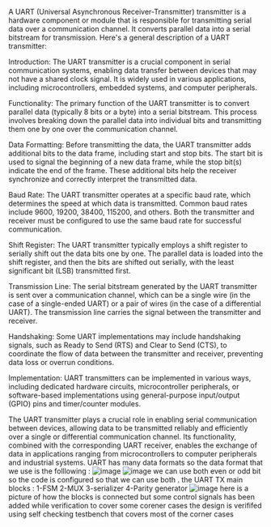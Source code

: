 A UART (Universal Asynchronous Receiver-Transmitter) transmitter is a hardware component or module that is responsible for transmitting serial data over a communication channel. It converts parallel data into a serial bitstream for transmission. Here's a general description of a UART transmitter:

Introduction: The UART transmitter is a crucial component in serial communication systems, enabling data transfer between devices that may not have a shared clock signal. It is widely used in various applications, including microcontrollers, embedded systems, and computer peripherals.

Functionality: The primary function of the UART transmitter is to convert parallel data (typically 8 bits or a byte) into a serial bitstream. This process involves breaking down the parallel data into individual bits and transmitting them one by one over the communication channel.

Data Formatting: Before transmitting the data, the UART transmitter adds additional bits to the data frame, including start and stop bits. The start bit is used to signal the beginning of a new data frame, while the stop bit(s) indicate the end of the frame. These additional bits help the receiver synchronize and correctly interpret the transmitted data.

Baud Rate: The UART transmitter operates at a specific baud rate, which determines the speed at which data is transmitted. Common baud rates include 9600, 19200, 38400, 115200, and others. Both the transmitter and receiver must be configured to use the same baud rate for successful communication.

Shift Register: The UART transmitter typically employs a shift register to serially shift out the data bits one by one. The parallel data is loaded into the shift register, and then the bits are shifted out serially, with the least significant bit (LSB) transmitted first.

Transmission Line: The serial bitstream generated by the UART transmitter is sent over a communication channel, which can be a single wire (in the case of a single-ended UART) or a pair of wires (in the case of a differential UART). The transmission line carries the signal between the transmitter and receiver.

Handshaking: Some UART implementations may include handshaking signals, such as Ready to Send (RTS) and Clear to Send (CTS), to coordinate the flow of data between the transmitter and receiver, preventing data loss or overrun conditions.

Implementation: UART transmitters can be implemented in various ways, including dedicated hardware circuits, microcontroller peripherals, or software-based implementations using general-purpose input/output (GPIO) pins and timer/counter modules.

The UART transmitter plays a crucial role in enabling serial communication between devices, allowing data to be transmitted reliably and efficiently over a single or differential communication channel. Its functionality, combined with the corresponding UART receiver, enables the exchange of data in applications ranging from microcontrollers to computer peripherals and industrial systems.
UART has many data formats so the data format that we use is the folllowing  :
![image](https://github.com/aboElhammd/UART/assets/124165601/4da855fb-113e-461d-97fa-4e60a10a13c0)
![image](https://github.com/aboElhammd/UART/assets/124165601/9e549150-f968-4313-830c-519bfb25055e)
we can use both even or odd bit so the code is configured so that we can use both .
the UART TX main blocks :
1-FSM
2-MUX
3-serializer 
4-Parity generator 
![image](https://github.com/aboElhammd/UART/assets/124165601/cc8ef621-e624-44c0-9359-8ea381e6b9a6)
here is a picture of how the blocks is connected but some control signals has been added while verification to cover some corener cases 
the design is verififed using self checking testbench that covers most of the corner cases 
